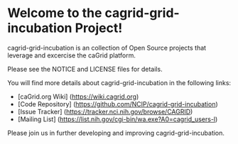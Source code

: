 Welcome to the cagrid-grid-incubation Project!
==============================================

cagrid-grid-incubation is an collection of Open Source projects that leverage and excercise the caGrid platform. 

Please see the NOTICE and LICENSE files for details.

You will find more details about cagrid-grid-incubation in the following links:

 * [caGrid.org Wiki] (https://wiki.cagrid.org)
 * [Code Repository] (https://github.com/NCIP/cagrid-grid-incubation)
 * [Issue Tracker] (https://tracker.nci.nih.gov/browse/CAGRID)
 * [Mailing List] (https://list.nih.gov/cgi-bin/wa.exe?A0=cagrid_users-l)

Please join us in further developing and improving cagrid-grid-incubation.
